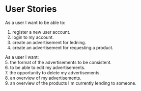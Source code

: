 # User Stories
As a user I want to be able to:
1. register a new user account.
2. login to my account.
3. create an advertisement for ledning.
4. create an advertisement for requesting a product.

As a user I want: \
5. the format of the advertisements to be consistent. \
6. to be able to edit my advertisements. \
7. the opportunity to delete my advertisements. \
8. an overview of my advertisements. \
9. an overview of the products I'm currently lending to someone. 


